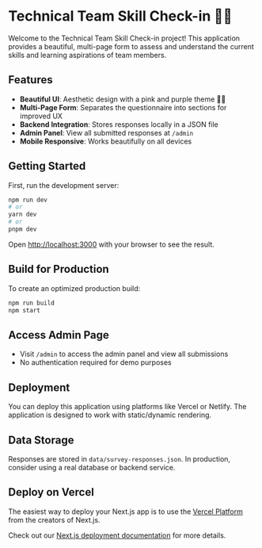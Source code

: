 # Technical Team Skill Check-in 💜✨

Welcome to the Technical Team Skill Check-in project! This application provides a beautiful, multi-page form to assess and understand the current skills and learning aspirations of team members.

## Features

- **Beautiful UI**: Aesthetic design with a pink and purple theme 🌸💜
- **Multi-Page Form**: Separates the questionnaire into sections for improved UX
- **Backend Integration**: Stores responses locally in a JSON file
- **Admin Panel**: View all submitted responses at `/admin`
- **Mobile Responsive**: Works beautifully on all devices

## Getting Started

First, run the development server:

```bash
npm run dev
# or
yarn dev
# or
pnpm dev
```

Open [http://localhost:3000](http://localhost:3000) with your browser to see the result.

## Build for Production

To create an optimized production build:

```bash
npm run build
npm start
```

## Access Admin Page

- Visit `/admin` to access the admin panel and view all submissions
- No authentication required for demo purposes

## Deployment

You can deploy this application using platforms like Vercel or Netlify. The application is designed to work with static/dynamic rendering.

## Data Storage

Responses are stored in `data/survey-responses.json`. In production, consider using a real database or backend service.

## Deploy on Vercel

The easiest way to deploy your Next.js app is to use the [Vercel Platform](https://vercel.com/new?utm_medium=default-template&filter=next.js&utm_source=create-next-app&utm_campaign=create-next-app-readme) from the creators of Next.js.

Check out our [Next.js deployment documentation](https://nextjs.org/docs/app/building-your-application/deploying) for more details.
